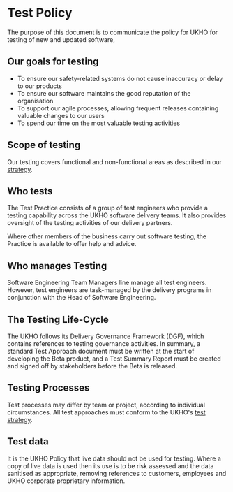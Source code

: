 # Test Policy

The purpose of this document is to communicate the policy for UKHO for testing of new and updated software,

## Our goals for testing

- To ensure our safety-related systems do not cause inaccuracy or delay to our products
- To ensure our software maintains the good reputation of the organisation
- To support our agile processes, allowing frequent releases containing valuable changes to our users
- To spend our time on the most valuable testing activities

## Scope of testing

Our testing covers functional and non-functional areas as described in our [strategy](test-strategy.md).

## Who tests

The Test Practice consists of a group of test engineers who provide a testing capability across the UKHO software delivery teams.  It also provides oversight of the testing activities of our delivery partners.

Where other members of the business carry out software testing, the Practice is available to offer help and advice.

## Who manages Testing

Software Engineering Team Managers line manage all test engineers.  However, test engineers are task-managed by the delivery programs in conjunction with the Head of Software Engineering.

## The Testing Life-Cycle

The UKHO follows its Delivery Governance Framework (DGF), which contains references to testing governance activities.  In summary, a standard Test Approach document must be written at the start of developing the Beta product, and a Test Summary Report must be created and signed off by stakeholders before the Beta is released.

## Testing Processes

Test processes may differ by team or project, according to individual circumstances.  All test approaches must conform to the UKHO's [test strategy](test-strategy.md).

## Test data
It is the UKHO Policy that live data should not be used for testing. Where a copy of live data is used then its use is to be risk assessed and the data sanitised as appropriate, removing references to customers, employees and UKHO corporate proprietary information.
